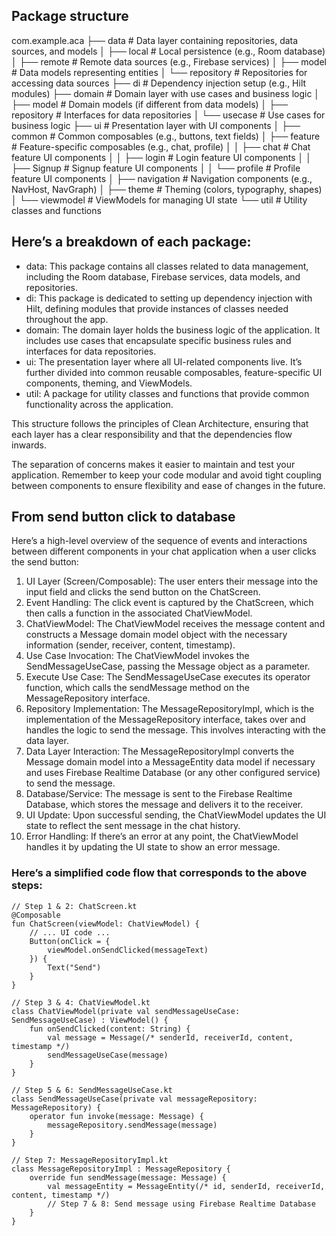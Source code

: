 ## Package structure
com.example.aca
├── data                # Data layer containing repositories, data sources, and models
│   ├── local           # Local persistence (e.g., Room database)
│   ├── remote          # Remote data sources (e.g., Firebase services)
│   ├── model           # Data models representing entities
│   └── repository      # Repositories for accessing data sources
├── di                  # Dependency injection setup (e.g., Hilt modules)
├── domain              # Domain layer with use cases and business logic
│   ├── model           # Domain models (if different from data models)
│   ├── repository      # Interfaces for data repositories
│   └── usecase         # Use cases for business logic
├── ui                  # Presentation layer with UI components
│   ├── common          # Common composables (e.g., buttons, text fields)
│   ├── feature         # Feature-specific composables (e.g., chat, profile)
│   │   ├── chat        # Chat feature UI components
│   │   ├── login       # Login feature UI components
│   │   ├── Signup      # Signup feature UI components
│   │   └── profile     # Profile feature UI components
│   ├── navigation      # Navigation components (e.g., NavHost, NavGraph)
│   ├── theme           # Theming (colors, typography, shapes)
│   └── viewmodel       # ViewModels for managing UI state
└── util                # Utility classes and functions

## Here’s a breakdown of each package:
- data: This package contains all classes related to data management, including the Room database, Firebase services, data models, 
and repositories. 
- di: This package is dedicated to setting up dependency injection with Hilt, defining modules that provide instances of classes 
needed throughout the app.
- domain: The domain layer holds the business logic of the application. It includes use cases that encapsulate specific business 
rules and interfaces for data repositories.
- ui: The presentation layer where all UI-related components live. It’s further divided into common reusable composables, 
feature-specific UI components, theming, and ViewModels.
- util: A package for utility classes and functions that provide common functionality across the application.

This structure follows the principles of Clean Architecture, ensuring that each layer has a clear responsibility and that the 
dependencies flow inwards.

The separation of concerns makes it easier to maintain and test your application. Remember to keep your code modular and avoid 
tight coupling between components to ensure flexibility and ease of changes in the future.


## From send button click to database
Here’s a high-level overview of the sequence of events and interactions between different components in your chat application 
when a user clicks the send button:

1. UI Layer (Screen/Composable): The user enters their message into the input field and clicks the send button on the ChatScreen.
2. Event Handling: The click event is captured by the ChatScreen, which then calls a function in the associated ChatViewModel.
3. ChatViewModel: The ChatViewModel receives the message content and constructs a Message domain model object with the necessary 
information (sender, receiver, content, timestamp).
4. Use Case Invocation: The ChatViewModel invokes the SendMessageUseCase, passing the Message object as a parameter.
5. Execute Use Case: The SendMessageUseCase executes its operator function, which calls the sendMessage method on the MessageRepository 
interface.
6. Repository Implementation: The MessageRepositoryImpl, which is the implementation of the MessageRepository interface, takes over 
and handles the logic to send the message. This involves interacting with the data layer.
7. Data Layer Interaction: The MessageRepositoryImpl converts the Message domain model into a MessageEntity data model if necessary 
and uses Firebase Realtime Database (or any other configured service) to send the message.
8. Database/Service: The message is sent to the Firebase Realtime Database, which stores the message and delivers it to the receiver.
9. UI Update: Upon successful sending, the ChatViewModel updates the UI state to reflect the sent message in the chat history.
10. Error Handling: If there’s an error at any point, the ChatViewModel handles it by updating the UI state to show an error message.

### Here’s a simplified code flow that corresponds to the above steps:
```
// Step 1 & 2: ChatScreen.kt
@Composable
fun ChatScreen(viewModel: ChatViewModel) {
    // ... UI code ...
    Button(onClick = {
        viewModel.onSendClicked(messageText)
    }) {
        Text("Send")
    }
}

// Step 3 & 4: ChatViewModel.kt
class ChatViewModel(private val sendMessageUseCase: SendMessageUseCase) : ViewModel() {
    fun onSendClicked(content: String) {
        val message = Message(/* senderId, receiverId, content, timestamp */)
        sendMessageUseCase(message)
    }
}

// Step 5 & 6: SendMessageUseCase.kt
class SendMessageUseCase(private val messageRepository: MessageRepository) {
    operator fun invoke(message: Message) {
        messageRepository.sendMessage(message)
    }
}

// Step 7: MessageRepositoryImpl.kt
class MessageRepositoryImpl : MessageRepository {
    override fun sendMessage(message: Message) {
        val messageEntity = MessageEntity(/* id, senderId, receiverId, content, timestamp */)
        // Step 7 & 8: Send message using Firebase Realtime Database
    }
}
```